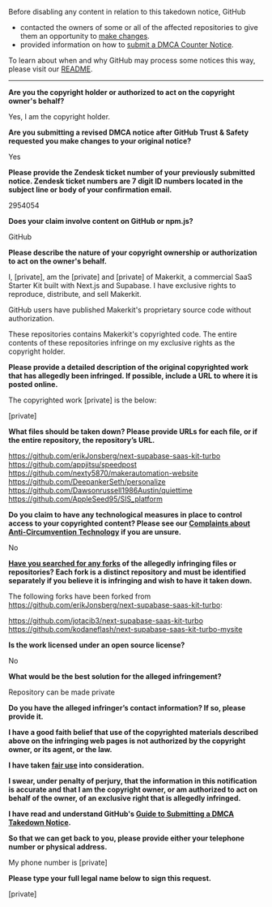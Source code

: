 Before disabling any content in relation to this takedown notice, GitHub
- contacted the owners of some or all of the affected repositories to give them an opportunity to [make changes](https://docs.github.com/en/github/site-policy/dmca-takedown-policy#a-how-does-this-actually-work).
- provided information on how to [submit a DMCA Counter Notice](https://docs.github.com/en/articles/guide-to-submitting-a-dmca-counter-notice).

To learn about when and why GitHub may process some notices this way, please visit our [README](https://github.com/github/dmca/blob/master/README.md#anatomy-of-a-takedown-notice).

---

**Are you the copyright holder or authorized to act on the copyright owner's behalf?**

Yes, I am the copyright holder.

**Are you submitting a revised DMCA notice after GitHub Trust & Safety requested you make changes to your original notice?**

Yes

**Please provide the Zendesk ticket number of your previously submitted notice. Zendesk ticket numbers are 7 digit ID numbers located in the subject line or body of your confirmation email.**

2954054

**Does your claim involve content on GitHub or npm.js?**

GitHub

**Please describe the nature of your copyright ownership or authorization to act on the owner's behalf.**

I, [private], am the [private] and [private] of Makerkit, a commercial SaaS Starter Kit built with Next.js and Supabase. I have exclusive rights to reproduce, distribute, and sell Makerkit.

GitHub users have published Makerkit's proprietary source code without authorization.

These repositories contains Makerkit's copyrighted code. The entire contents of these repositories infringe on my exclusive rights as the copyright holder.

**Please provide a detailed description of the original copyrighted work that has allegedly been infringed. If possible, include a URL to where it is posted online.**

The copyrighted work [private] is the below:

[private]

**What files should be taken down? Please provide URLs for each file, or if the entire repository, the repository’s URL.**

https://github.com/erikJonsberg/next-supabase-saas-kit-turbo  
https://github.com/appjitsu/speedpost  
https://github.com/nexty5870/makerautomation-website  
https://github.com/DeepankerSeth/personalize  
https://github.com/Dawsonrussell1986Austin/quiettime  
https://github.com/AppleSeed95/SIS_platform  

**Do you claim to have any technological measures in place to control access to your copyrighted content? Please see our <a href="https://docs.github.com/articles/guide-to-submitting-a-dmca-takedown-notice#complaints-about-anti-circumvention-technology">Complaints about Anti-Circumvention Technology</a> if you are unsure.**

No

**<a href="https://docs.github.com/articles/dmca-takedown-policy#b-what-about-forks-or-whats-a-fork">Have you searched for any forks</a> of the allegedly infringing files or repositories? Each fork is a distinct repository and must be identified separately if you believe it is infringing and wish to have it taken down.**

The following forks have been forked from https://github.com/erikJonsberg/next-supabase-saas-kit-turbo:

https://github.com/jotacib3/next-supabase-saas-kit-turbo  
https://github.com/kodaneflash/next-supabase-saas-kit-turbo-mysite

**Is the work licensed under an open source license?**

No

**What would be the best solution for the alleged infringement?**

Repository can be made private

**Do you have the alleged infringer’s contact information? If so, please provide it.**

**I have a good faith belief that use of the copyrighted materials described above on the infringing web pages is not authorized by the copyright owner, or its agent, or the law.**

**I have taken <a href="https://www.lumendatabase.org/topics/22">fair use</a> into consideration.**

**I swear, under penalty of perjury, that the information in this notification is accurate and that I am the copyright owner, or am authorized to act on behalf of the owner, of an exclusive right that is allegedly infringed.**

**I have read and understand GitHub's <a href="https://docs.github.com/articles/guide-to-submitting-a-dmca-takedown-notice/">Guide to Submitting a DMCA Takedown Notice</a>.**

**So that we can get back to you, please provide either your telephone number or physical address.**

My phone number is [private]

**Please type your full legal name below to sign this request.**

[private]
